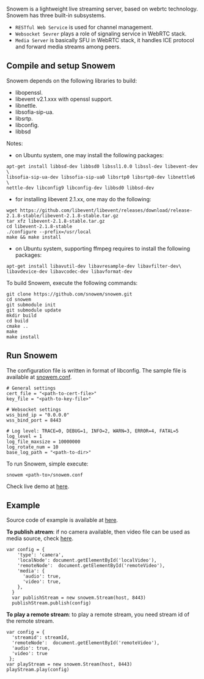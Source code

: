 Snowem is a lightweight live streaming server, based on webrtc technology. Snowem has three built-in subsystems. 

 * `RESTful Web Service` is used for channel management.
 * `Websocket Sevrer` plays a role of signaling service in WebRTC stack.
 * `Media Server` is basically SFU in WebRTC stack, it handles ICE protocol and forward media streams among peers.

## Compile and setup Snowem

Snowem depends on the following libraries to build:  

 * libopenssl.  
 * libevent v2.1.xxx with openssl support.  
 * libnettle.  
 * libsofia-sip-ua.  
 * libsrtp.  
 * libconfig.
 * libbsd

Notes: 

 * on Ubuntu system, one may install the following packages:

```
apt-get install libbsd-dev libbsd0 libssl1.0.0 libssl-dev libevent-dev \
libsofia-sip-ua-dev libsofia-sip-ua0 libsrtp0 libsrtp0-dev libnettle6 \
nettle-dev libconfig9 libconfig-dev libbsd0 libbsd-dev
```
 
 * for installing libevent 2.1.xx, one may do the following:  
 
```
wget https://github.com/libevent/libevent/releases/download/release-2.1.8-stable/libevent-2.1.8-stable.tar.gz
tar xfz libevent-2.1.8-stable.tar.gz 
cd libevent-2.1.8-stable
./configure --prefix=/usr/local
make && make install
```

 * on Ubuntu system, supporting ffmpeg requires to install the following packages:

```
apt-get install libavutil-dev libavresample-dev libavfilter-dev\
libavdevice-dev libavcodec-dev libavformat-dev
```

To build Snowem, execute the following commands: 

```
git clone https://github.com/snowem/snowem.git
cd snowem
git submodule init
git submodule update
mkdir build
cd build
cmake ..
make
make install
```

## Run Snowem

The configuration file is written in format of libconfig. The sample file is available at [snowem.conf](https://github.com/snowem/snowem/blob/master/conf/snowem.conf).

```
# General settings
cert_file = "<path-to-cert-file>"
key_file = "<path-to-key-file>"

# Websocket settings
wss_bind_ip = "0.0.0.0"
wss_bind_port = 8443

# Log level: TRACE=0, DEBUG=1, INFO=2, WARN=3, ERROR=4, FATAL=5
log_level = 1
log_file_maxsize = 10000000
log_rotate_num = 10
base_log_path = "<path-to-dir>"
```
To run Snowem, simple execute:
```
snowem <path-to>/snowem.conf
```
Check live demo at [here](https://snowem.io/).

## Example

Source code of example is available at [here](https://github.com/snowem/sdkjs/example).

**To publish atream**: if no camera available, then video file can be used as media source, check [here](https://github.com/snowem/sdkjs/example).

```
var config = {
    'type': 'camera',
    'localNode': document.getElementById('localVideo'),
    'remoteNode':  document.getElementById('remoteVideo'),
    'media': {
      'audio': true,
      'video': true,
    },
  }
  var publishStream = new snowem.Stream(host, 8443)
  publishStream.publish(config)
```

**To play a remote stream**: to play a remote stream, you need stream id of the remote stream.

```
var config = {
  'streamid': streamId,
  'remoteNode':  document.getElementById('remoteVideo'),
  'audio': true,
  'video': true
 };
var playStream = new snowem.Stream(host, 8443)
playStream.play(config)
```


